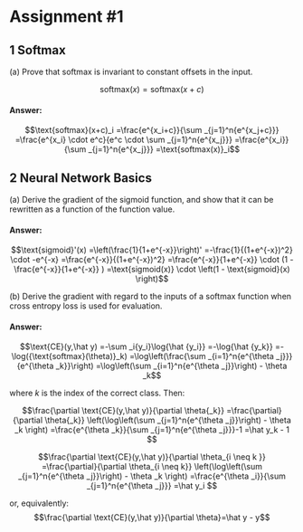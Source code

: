 # Assignment #1

##  1 Softmax
(a) Prove that softmax is invariant to constant offsets in the input.

$$\text{softmax}(x)=\text{softmax}(x+c)$$

#### Answer:
$$\text{softmax}(x+c)_i
=\frac{e^{x_i+c}}{\sum _{j=1}^n{e^{x_j+c}}}
=\frac{e^{x_i} \cdot e^c}{e^c \cdot \sum _{j=1}^n{e^{x_j}}}
=\frac{e^{x_i}}{\sum _{j=1}^n{e^{x_j}}}
=\text{softmax(x)}_i$$

##  2 Neural Network Basics

(a) Derive the gradient of the sigmoid function, and show that it can be rewritten as a function of the function value.

#### Answer:
$$\text{sigmoid}'(x) 
=\left(\frac{1}{1+e^{-x}}\right)'
=-\frac{1}{(1+e^{-x})^2} \cdot -e^{-x}
=\frac{e^{-x}}{(1+e^{-x})^2}
=\frac{e^{-x}}{1+e^{-x}} \cdot (1 - \frac{e^{-x}}{1+e^{-x}} )
=\text{sigmoid(x)} \cdot \left(1 - \text{sigmoid}(x) \right)$$

(b) Derive the gradient with regard to the inputs of a softmax function when cross entropy loss is used for evaluation.

#### Answer:
$$\text{CE}(y,\hat y)
=-\sum _i{y_i}\log{\hat {y_i}}
=-\log{\hat {y_k}}
=-\log({\text{softmax}(\theta)}_k)
=\log\left(\frac{\sum _{i=1}^n{e^{\theta _j}}}{e^{\theta _k}}\right)
=\log\left(\sum _{i=1}^n{e^{\theta _j}}\right) - \theta _k$$

where $k$ is the index of the correct class. Then:

$$\frac{\partial \text{CE}(y,\hat y)}{\partial \theta{_k}}
=\frac{\partial}{\partial \theta{_k}} \left(\log\left(\sum _{j=1}^n{e^{\theta _j}}\right) - \theta _k \right)
=\frac{e^{\theta _k}}{\sum _{j=1}^n{e^{\theta _j}}}-1
=\hat y_k - 1
$$

$$\frac{\partial \text{CE}(y,\hat y)}{\partial \theta_{i \neq k }}
=\frac{\partial}{\partial \theta_{i \neq k}} \left(\log\left(\sum _{j=1}^n{e^{\theta _j}}\right) - \theta _k \right)
=\frac{e^{\theta _i}}{\sum _{j=1}^n{e^{\theta _j}}}
=\hat y_i
$$

or, equivalently:
$$\frac{\partial \text{CE}(y,\hat y)}{\partial \theta}=\hat y - y$$
